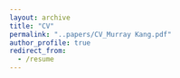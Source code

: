 ```yaml
---
layout: archive
title: "CV"
permalink: "..papers/CV_Murray Kang.pdf"
author_profile: true
redirect_from:
  - /resume
---
```

